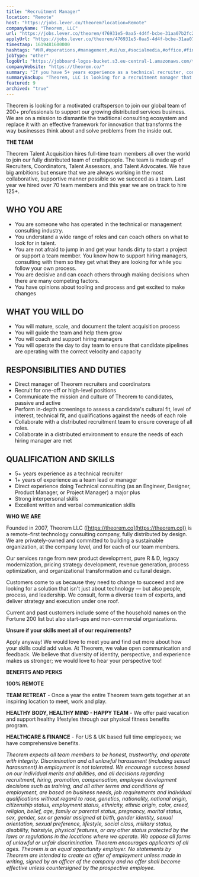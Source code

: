 ```yaml
---
title: "Recruitment Manager"
location: "Remote"
host: "https://jobs.lever.co/theorem?location=Remote"
companyName: "Theorem, LLC"
url: "https://jobs.lever.co/theorem/476931e5-0aa5-4d4f-bcbe-31aa07b2fc29"
applyUrl: "https://jobs.lever.co/theorem/476931e5-0aa5-4d4f-bcbe-31aa07b2fc29/apply"
timestamp: 1619481600000
hashtags: "#HR,#operations,#management,#ui/ux,#socialmedia,#office,#finance,#optimization"
jobType: "other"
logoUrl: "https://jobboard-logos-bucket.s3.eu-central-1.amazonaws.com/theorem-llc"
companyWebsite: "https://theorem.co/"
summary: "If you have 5+ years experience as a technical recruiter, consider applying to Theorem's job post for a new Recruitment Manager."
summaryBackup: "Theorem, LLC is looking for a recruitment manager that has experience in: #operations, #ui/ux, #management."
featured: 9
archived: "true"
---
```


Theorem is looking for a motivated craftsperson to join our global team of 200+ professionals to support our growing distributed services business. We are on a mission to dismantle the traditional consulting ecosystem and replace it with an effective framework for innovation that transforms the way businesses think about and solve problems from the inside out.

**THE TEAM**

Theorem Talent Acquisition hires full-time team members all over the world to join our fully distributed team of craftspeople. The team is made up of Recruiters, Coordinators, Talent Assessors, and Talent Advocates. We have big ambitions but ensure that we are always working in the most collaborative, supportive manner possible so we succeed as a team. Last year we hired over 70 team members and this year we are on track to hire 125+.

## WHO YOU ARE

*   You are someone who has operated in the technical or management consulting industry. 
*   You understand a wide range of roles and can coach others on what to look for in talent. 
*   You are not afraid to jump in and get your hands dirty to start a project or support a team member. You know how to support hiring managers, consulting with them so they get what they are looking for while you follow your own process. 
*   You are decisive and can coach others through making decisions when there are many competing factors.
*   You have opinions about tooling and process and get excited to make changes

## WHAT YOU WILL DO

*   You will mature, scale, and document the talent acquisition process
*   You will guide the team and help them grow
*   You will coach and support hiring managers
*   You will operate the day to day team to ensure that candidate pipelines are operating with the correct velocity and capacity 

## RESPONSIBILITIES AND DUTIES

*   Direct manager of Theorem recruiters and coordinators
*   Recruit for one-off or high-level positions
*   Communicate the mission and culture of Theorem to candidates, passive and active
*   Perform in-depth screenings to assess a candidate's cultural fit, level of interest, technical fit, and qualifications against the needs of each role
*   Collaborate with a distributed recruitment team to ensure coverage of all roles.
*   Collaborate in a distributed environment to ensure the needs of each hiring manager are met

## QUALIFICATION AND SKILLS

*   5+ years experience as a technical recruiter
*   1+ years of experience as a team lead or manager
*   Direct experience doing Technical consulting (as an Engineer, Designer, Product Manager, or Project Manager) a major plus
*   Strong interpersonal skills
*   Excellent written and verbal communication skills

**WHO WE ARE**

Founded in 2007, Theorem LLC ([https://theorem.co](https://theorem.co)) is a remote-first technology consulting company, fully distributed by design. We are privately-owned and committed to building a sustainable organization, at the company level, and for each of our team members.

Our services range from new product development, pure R & D, legacy modernization, pricing strategy development, revenue generation, process optimization, and organizational transformation and cultural design.

Customers come to us because they need to change to succeed and are looking for a solution that isn't just about technology — but also people, process, and leadership. We consult, form a diverse team of experts, and deliver strategy and execution under one roof.

Current and past customers include some of the household names on the Fortune 200 list but also start-ups and non-commercial organizations.

**Unsure if your skills meet all of our requirements?**

Apply anyway! We would love to meet you and find out more about how your skills could add value. At Theorem, we value open communication and feedback. We believe that diversity of identity, perspective, and experience makes us stronger; we would love to hear your perspective too!

**BENEFITS AND PERKS**

**100% REMOTE**

**TEAM RETREAT** - Once a year the entire Theorem team gets together at an inspiring location to meet, work and play.

**HEALTHY BODY, HEALTHY MIND - HAPPY TEAM** - We offer paid vacation and support healthy lifestyles through our physical fitness benefits program.

**HEALTHCARE & FINANCE** \- For US & UK based full time employees; we have comprehensive benefits.

_Theorem expects all team members to be honest, trustworthy, and operate with integrity. Discrimination and all unlawful harassment (including sexual harassment) in employment is not tolerated. We encourage success based on our individual merits and abilities, and all decisions regarding recruitment, hiring, promotion, compensation, employee development decisions such as training, and all other terms and conditions of employment, are based on business needs, job requirements and individual qualifications without regard to race, genetics, nationality, national origin, citizenship status, employment status, ethnicity, ethnic origin, color, creed, religion, belief, age, family or parental status, pregnancy, marital status, sex, gender, sex or gender assigned at birth, gender identity, sexual orientation, sexual preference, lifestyle, social class, military status, disability, hairstyle, physical features, or any other status protected by the laws or regulations in the locations where we operate. We oppose all forms of unlawful or unfair discrimination. Theorem encourages applicants of all ages. Theorem is an equal opportunity employer. No statements by Theorem are intended to create an offer of employment unless made in writing, signed by an officer of the company and no offer shall become effective unless countersigned by the prospective employee._
